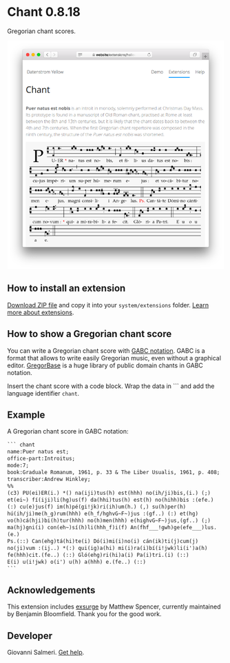 Chant 0.8.18
============
Gregorian chant scores.

<p align="center"><img src="chant-screenshot.png?raw=true" alt="Screenshot"></p>

## How to install an extension

[Download ZIP file](https://github.com/GiovanniSalmeri/yellow-chant/archive/main.zip) and copy it into your `system/extensions` folder. [Learn more about extensions](https://github.com/annaesvensson/yellow-update).

## How to show a Gregorian chant score

You can write a Gregorian chant score with [GABC notation](https://gregorio-project.github.io/gabc/). GABC is a format that allows to write easily Gregorian music, even without a graphical editor. [GregorBase](https://gregobase.selapa.net/) is a huge library of public domain chants in GABC notation.

Insert the chant score with a code block. Wrap the data in \`\`\` and add the language identifier `chant`.

## Example

A Gregorian chant score in GABC notation:

    ``` chant
    name:Puer natus est;
    office-part:Introitus;
    mode:7;
    book:Graduale Romanum, 1961, p. 33 & The Liber Usualis, 1961, p. 408;
    transcriber:Andrew Hinkley;
    %%
    (c3) PU(ei)ER(i.) *() na(iji)tus(h) est(hhh) no(ih/ji)bis,(i.) (;) 
    et(ei~) fí(iji)li(hg)us(f) da(hhi)tus(h) est(h) no(hihh)bis :(efe.) 
    (:) cu(e)jus(f) im(h)pé(gi!jk)ri(ih)um(h.) (,) su(h)per(h) 
    hú(ih/ji)me(h_g)rum(hhh) e(h_f/hghvG~F~)jus :(gf..) (:) et(hg) 
    vo(h)cá(hji)bi(h)tur(hhh) no(h)men(hhh) e(highvG~F~)jus,(gf..) (;) 
    ma(hj)gni(i) con(eh~)sí(h)li(hhh_f)i(f) An(fhf___!gwh)ge(efe___)lus.(e.) 
    Ps.(::) Can(ehg)tá(hi)te(i) Dó(i)mi(i)no(i) cán(ik)ti(j)cum(j) 
    no(ji)vum :(ij..) *(:) qui(ig)a(hi) mi(i)ra(i)bí(i!jwk)li(i')a(h) 
    fe(hhh)cit.(fe..) (::) Gló(ehg)ri(hi)a(i) Pa(i)tri.(i) (::) 
    E(i) u(i!jwk) o(i') u(h) a(hhh) e.(fe..) (::)
    ```

## Acknowledgements

This extension includes [exsurge](https://github.com/bbloomf/exsurge) by Matthew Spencer, currently maintained by Benjamin Bloomfield. Thank you for the good work.

## Developer

Giovanni Salmeri. [Get help](https://datenstrom.se/yellow/help/).

